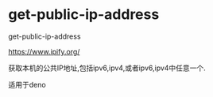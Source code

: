 # get-public-ip-address

get-public-ip-address

https://www.ipify.org/

获取本机的公共IP地址,包括ipv6,ipv4,或者ipv6,ipv4中任意一个.

适用于deno
